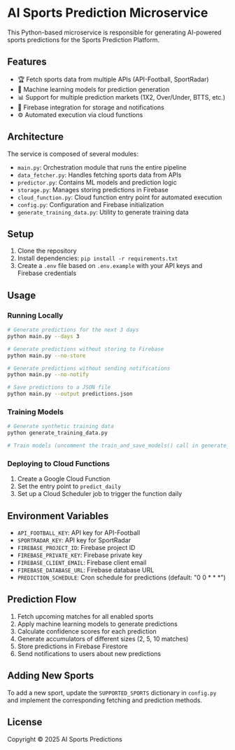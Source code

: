 # AI Sports Prediction Microservice

This Python-based microservice is responsible for generating AI-powered sports predictions for the Sports Prediction Platform.

## Features

- 🏆 Fetch sports data from multiple APIs (API-Football, SportRadar)
- 🧠 Machine learning models for prediction generation
- 📊 Support for multiple prediction markets (1X2, Over/Under, BTTS, etc.)
- 📱 Firebase integration for storage and notifications
- ⚙️ Automated execution via cloud functions

## Architecture

The service is composed of several modules:

- `main.py`: Orchestration module that runs the entire pipeline
- `data_fetcher.py`: Handles fetching sports data from APIs
- `predictor.py`: Contains ML models and prediction logic
- `storage.py`: Manages storing predictions in Firebase
- `cloud_function.py`: Cloud function entry point for automated execution
- `config.py`: Configuration and Firebase initialization
- `generate_training_data.py`: Utility to generate training data

## Setup

1. Clone the repository
2. Install dependencies: `pip install -r requirements.txt`
3. Create a `.env` file based on `.env.example` with your API keys and Firebase credentials

## Usage

### Running Locally

```bash
# Generate predictions for the next 3 days
python main.py --days 3

# Generate predictions without storing to Firebase
python main.py --no-store

# Generate predictions without sending notifications
python main.py --no-notify

# Save predictions to a JSON file
python main.py --output predictions.json
```

### Training Models

```bash
# Generate synthetic training data
python generate_training_data.py

# Train models (uncomment the train_and_save_models() call in generate_training_data.py)
```

### Deploying to Cloud Functions

1. Create a Google Cloud Function
2. Set the entry point to `predict_daily`
3. Set up a Cloud Scheduler job to trigger the function daily

## Environment Variables

- `API_FOOTBALL_KEY`: API key for API-Football
- `SPORTRADAR_KEY`: API key for SportRadar
- `FIREBASE_PROJECT_ID`: Firebase project ID
- `FIREBASE_PRIVATE_KEY`: Firebase private key
- `FIREBASE_CLIENT_EMAIL`: Firebase client email
- `FIREBASE_DATABASE_URL`: Firebase database URL
- `PREDICTION_SCHEDULE`: Cron schedule for predictions (default: "0 0 * * *")

## Prediction Flow

1. Fetch upcoming matches for all enabled sports
2. Apply machine learning models to generate predictions
3. Calculate confidence scores for each prediction
4. Generate accumulators of different sizes (2, 5, 10 matches)
5. Store predictions in Firebase Firestore
6. Send notifications to users about new predictions

## Adding New Sports

To add a new sport, update the `SUPPORTED_SPORTS` dictionary in `config.py` and implement the corresponding fetching and prediction methods.

## License

Copyright © 2025 AI Sports Predictions